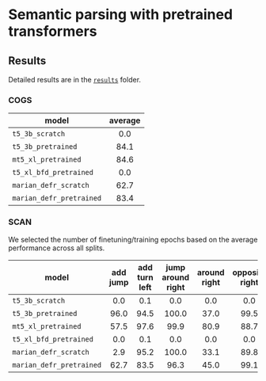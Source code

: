 # Semantic parsing with pretrained transformers

## Results

Detailed results are in the [`results`](https://github.com/eminorhan/parsing-transformers/tree/master/results) folder. 

### COGS

| model                    | average |
| ------------------       |:-------:|
| `t5_3b_scratch`          | 0.0     |
| `t5_3b_pretrained`       | 84.1    |
| `mt5_xl_pretrained` 	    | 84.6    |
| `t5_xl_bfd_pretrained`   | 0.0     |
| `marian_defr_scratch`    | 62.7    |
| `marian_defr_pretrained` | 83.4    |

### SCAN

We selected the number of finetuning/training epochs based on the average performance across all splits.

| model                    | add jump | add turn left | jump around right | around right | opposite right | right | length | average |
| ------------------       |:--------:|:-------------:|:-----------------:|:------------:|:--------------:|:-----:|:------:|:------:|
| `t5_3b_scratch`          | 0.0  | 0.1         | 0.0               | 0.0          | 0.0            | 0.0   | 0.1    | 0.0 |
| `t5_3b_pretrained`       | 96.0 | 94.5        | 100.0             | 37.0         | 99.5           | 98.6  | 8.3    | 76.3 |
| `mt5_xl_pretrained` 	    | 57.5 | 97.6        | 99.9              | 80.9         | 88.7           | 87.3  | 5.4    | 73.9 |
| `t5_xl_bfd_pretrained`   | 0.0  | 0.1         | 0.0               | 0.0          | 0.0            | 0.1   | 0.0    | 0.0 |
| `marian_defr_scratch`    | 2.9  | 95.2        | 100.0             | 33.1         | 89.8           | 82.1  | 12.8   | 59.4 |
| `marian_defr_pretrained` | 62.7 | 83.5        | 96.3              | 45.0         | 99.1           | 92.4  | 15.0   | 70.6 |

